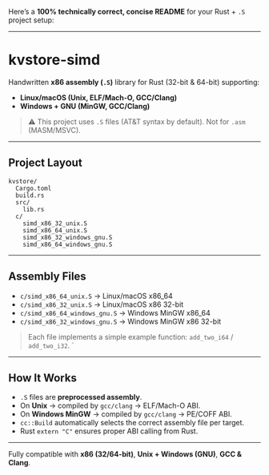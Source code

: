 Here’s a **100% technically correct, concise README** for your Rust + `.S` project setup:

---

# kvstore-simd

Handwritten **x86 assembly (`.S`)** library for Rust (32-bit & 64-bit) supporting:

* **Linux/macOS (Unix, ELF/Mach-O, GCC/Clang)**
* **Windows + GNU (MinGW, GCC/Clang)**

> ⚠️ This project uses `.S` files (AT\&T syntax by default). Not for `.asm` (MASM/MSVC).

---

## Project Layout

```
kvstore/
  Cargo.toml
  build.rs
  src/
    lib.rs
  c/
    simd_x86_32_unix.S
    simd_x86_64_unix.S
    simd_x86_32_windows_gnu.S
    simd_x86_64_windows_gnu.S
```

---

## Assembly Files

* `c/simd_x86_64_unix.S` → Linux/macOS x86\_64
* `c/simd_x86_32_unix.S` → Linux/macOS x86 32-bit
* `c/simd_x86_64_windows_gnu.S` → Windows MinGW x86\_64
* `c/simd_x86_32_windows_gnu.S` → Windows MinGW x86 32-bit

> Each file implements a simple example function: `add_two_i64` / `add_two_i32`.
`

---

## How It Works

* `.S` files are **preprocessed assembly**.
* On **Unix** → compiled by `gcc/clang` → ELF/Mach-O ABI.
* On **Windows MinGW** → compiled by `gcc/clang` → PE/COFF ABI.
* `cc::Build` automatically selects the correct assembly file per target.
* Rust `extern "C"` ensures proper ABI calling from Rust.

---
Fully compatible with **x86 (32/64-bit)**, **Unix + Windows (GNU)**, **GCC & Clang**.


